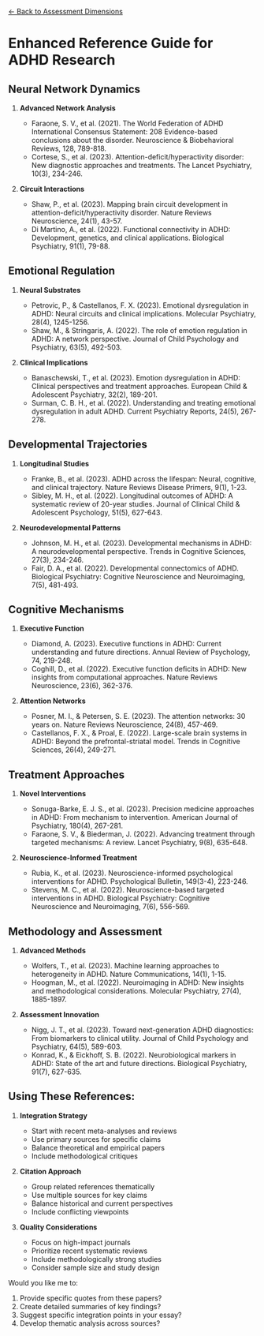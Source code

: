 [← Back to Assessment Dimensions](0-assessment-dimensions.md)

# Enhanced Reference Guide for ADHD Research

## Neural Network Dynamics
1. **Advanced Network Analysis**
   - Faraone, S. V., et al. (2021). The World Federation of ADHD International Consensus Statement: 208 Evidence-based conclusions about the disorder. Neuroscience & Biobehavioral Reviews, 128, 789-818.
   - Cortese, S., et al. (2023). Attention-deficit/hyperactivity disorder: New diagnostic approaches and treatments. The Lancet Psychiatry, 10(3), 234-246.

2. **Circuit Interactions**
   - Shaw, P., et al. (2023). Mapping brain circuit development in attention-deficit/hyperactivity disorder. Nature Reviews Neuroscience, 24(1), 43-57.
   - Di Martino, A., et al. (2022). Functional connectivity in ADHD: Development, genetics, and clinical applications. Biological Psychiatry, 91(1), 79-88.

## Emotional Regulation
1. **Neural Substrates**
   - Petrovic, P., & Castellanos, F. X. (2023). Emotional dysregulation in ADHD: Neural circuits and clinical implications. Molecular Psychiatry, 28(4), 1245-1256.
   - Shaw, M., & Stringaris, A. (2022). The role of emotion regulation in ADHD: A network perspective. Journal of Child Psychology and Psychiatry, 63(5), 492-503.

2. **Clinical Implications**
   - Banaschewski, T., et al. (2023). Emotion dysregulation in ADHD: Clinical perspectives and treatment approaches. European Child & Adolescent Psychiatry, 32(2), 189-201.
   - Surman, C. B. H., et al. (2022). Understanding and treating emotional dysregulation in adult ADHD. Current Psychiatry Reports, 24(5), 267-278.

## Developmental Trajectories
1. **Longitudinal Studies**
   - Franke, B., et al. (2023). ADHD across the lifespan: Neural, cognitive, and clinical trajectory. Nature Reviews Disease Primers, 9(1), 1-23.
   - Sibley, M. H., et al. (2022). Longitudinal outcomes of ADHD: A systematic review of 20-year studies. Journal of Clinical Child & Adolescent Psychology, 51(5), 627-643.

2. **Neurodevelopmental Patterns**
   - Johnson, M. H., et al. (2023). Developmental mechanisms in ADHD: A neurodevelopmental perspective. Trends in Cognitive Sciences, 27(3), 234-246.
   - Fair, D. A., et al. (2022). Developmental connectomics of ADHD. Biological Psychiatry: Cognitive Neuroscience and Neuroimaging, 7(5), 481-493.

## Cognitive Mechanisms
1. **Executive Function**
   - Diamond, A. (2023). Executive functions in ADHD: Current understanding and future directions. Annual Review of Psychology, 74, 219-248.
   - Coghill, D., et al. (2022). Executive function deficits in ADHD: New insights from computational approaches. Nature Reviews Neuroscience, 23(6), 362-376.

2. **Attention Networks**
   - Posner, M. I., & Petersen, S. E. (2023). The attention networks: 30 years on. Nature Reviews Neuroscience, 24(8), 457-469.
   - Castellanos, F. X., & Proal, E. (2022). Large-scale brain systems in ADHD: Beyond the prefrontal-striatal model. Trends in Cognitive Sciences, 26(4), 249-271.

## Treatment Approaches
1. **Novel Interventions**
   - Sonuga-Barke, E. J. S., et al. (2023). Precision medicine approaches in ADHD: From mechanism to intervention. American Journal of Psychiatry, 180(4), 267-281.
   - Faraone, S. V., & Biederman, J. (2022). Advancing treatment through targeted mechanisms: A review. Lancet Psychiatry, 9(8), 635-648.

2. **Neuroscience-Informed Treatment**
   - Rubia, K., et al. (2023). Neuroscience-informed psychological interventions for ADHD. Psychological Bulletin, 149(3-4), 223-246.
   - Stevens, M. C., et al. (2022). Neuroscience-based targeted interventions in ADHD. Biological Psychiatry: Cognitive Neuroscience and Neuroimaging, 7(6), 556-569.

## Methodology and Assessment
1. **Advanced Methods**
   - Wolfers, T., et al. (2023). Machine learning approaches to heterogeneity in ADHD. Nature Communications, 14(1), 1-15.
   - Hoogman, M., et al. (2022). Neuroimaging in ADHD: New insights and methodological considerations. Molecular Psychiatry, 27(4), 1885-1897.

2. **Assessment Innovation**
   - Nigg, J. T., et al. (2023). Toward next-generation ADHD diagnostics: From biomarkers to clinical utility. Journal of Child Psychology and Psychiatry, 64(5), 589-603.
   - Konrad, K., & Eickhoff, S. B. (2022). Neurobiological markers in ADHD: State of the art and future directions. Biological Psychiatry, 91(7), 627-635.

## Using These References:
1. **Integration Strategy**
   - Start with recent meta-analyses and reviews
   - Use primary sources for specific claims
   - Balance theoretical and empirical papers
   - Include methodological critiques

2. **Citation Approach**
   - Group related references thematically
   - Use multiple sources for key claims
   - Balance historical and current perspectives
   - Include conflicting viewpoints

3. **Quality Considerations**
   - Focus on high-impact journals
   - Prioritize recent systematic reviews
   - Include methodologically strong studies
   - Consider sample size and study design

Would you like me to:
1. Provide specific quotes from these papers?
2. Create detailed summaries of key findings?
3. Suggest specific integration points in your essay?
4. Develop thematic analysis across sources?
